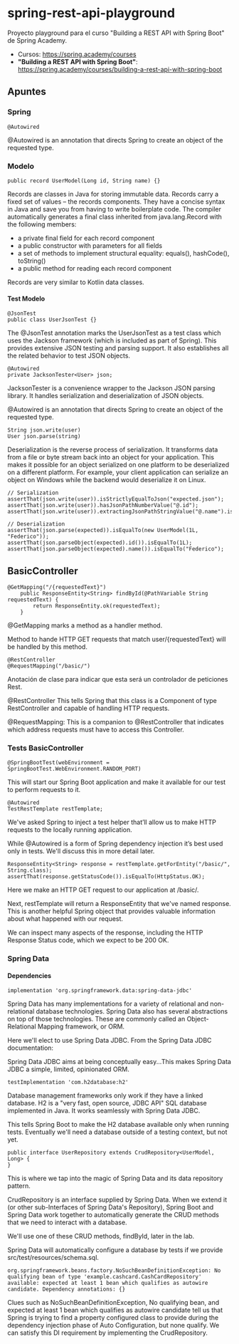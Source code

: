 # spring-rest-api-playground
Proyecto playground para el curso "Building a REST API with Spring Boot" de Spring Academy.

* Cursos: https://spring.academy/courses
* **"Building a REST API with Spring Boot"**: https://spring.academy/courses/building-a-rest-api-with-spring-boot

## Apuntes

### Spring

~~~
@Autowired
~~~
@Autowired is an annotation that directs Spring to create an object of the requested type.

### Modelo
~~~
public record UserModel(Long id, String name) {}
~~~
Records are classes in Java for storing immutable data. Records carry a fixed set of values – the records components. They have a concise syntax in Java and save you from having to write boilerplate code. The compiler automatically generates a final class inherited from java.lang.Record with the following members:
- a private final field for each record component
- a public constructor with parameters for all fields 
- a set of methods to implement structural equality: equals(), hashCode(), toString()
- a public method for reading each record component

Records are very similar to Kotlin data classes.

#### Test Modelo

~~~
@JsonTest
public class UserJsonTest {}
~~~
The @JsonTest annotation marks the UserJsonTest as a test class which uses the Jackson framework (which is included as part of Spring). This provides extensive JSON testing and parsing support. It also establishes all the related behavior to test JSON objects.

~~~
@Autowired
private JacksonTester<User> json;
~~~
JacksonTester is a convenience wrapper to the Jackson JSON parsing library. It handles serialization and deserialization of JSON objects.

@Autowired is an annotation that directs Spring to create an object of the requested type.

~~~
String json.write(user)
User json.parse(string)
~~~
Deserialization is the reverse process of serialization. It transforms data from a file or byte stream back into an object for your application.  This makes it possible for an object serialized on one platform to be deserialized on a different platform. For example, your client application can serialize an object on Windows while the backend would deserialize it on Linux.

~~~
// Serialization
assertThat(json.write(user)).isStrictlyEqualToJson("expected.json");
assertThat(json.write(user)).hasJsonPathNumberValue("@.id");
assertThat(json.write(user)).extractingJsonPathStringValue("@.name").isEqualTo("Federico");

// Deserialization
assertThat(json.parse(expected)).isEqualTo(new UserModel(1L, "Federico"));
assertThat(json.parseObject(expected).id()).isEqualTo(1L);
assertThat(json.parseObject(expected).name()).isEqualTo("Federico");
~~~

## BasicController

~~~
@GetMapping("/{requestedText}") 
    public ResponseEntity<String> findById(@PathVariable String requestedText) {
        return ResponseEntity.ok(requestedText);
    }
~~~
@GetMapping marks a method as a handler method. 

Method to hande HTTP GET requests that match user/{requestedText} will be handled by this method.

~~~
@RestController
@RequestMapping("/basic/")
~~~
Anotación de clase para indicar que esta será un controlador de peticiones Rest.

@RestController This tells Spring that this class is a Component of type RestController and capable of handling HTTP requests.

@RequestMapping: This is a companion to @RestController that indicates which address requests must have to access this Controller.

### Tests BasicController

~~~
@SpringBootTest(webEnvironment = SpringBootTest.WebEnvironment.RANDOM_PORT)
~~~
This will start our Spring Boot application and make it available for our test to perform requests to it.

~~~
@Autowired
TestRestTemplate restTemplate;
~~~
We've asked Spring to inject a test helper that’ll allow us to make HTTP requests to the locally running application.

While @Autowired is a form of Spring dependency injection it’s best used only in tests. We'll discuss this in more detail later.

~~~
ResponseEntity<String> response = restTemplate.getForEntity("/basic/", String.class);
assertThat(response.getStatusCode()).isEqualTo(HttpStatus.OK);

~~~
Here we make an HTTP GET request to our application at /basic/.

Next, restTemplate will return a ResponseEntity that we've named response. This is another helpful Spring object that provides valuable information about what happened with our request.





We can inspect many aspects of the response, including the HTTP Response Status code, which we expect to be 200 OK.

### Spring Data

#### Dependencies

~~~
implementation 'org.springframework.data:spring-data-jdbc'
~~~
Spring Data has many implementations for a variety of relational and non-relational database technologies. Spring Data also has several abstractions on top of those technologies. These are commonly called an Object-Relational Mapping framework, or ORM.

Here we'll elect to use Spring Data JDBC. From the Spring Data JDBC documentation:

Spring Data JDBC aims at being conceptually easy...This makes Spring Data JDBC a simple, limited, opinionated ORM.

~~~
testImplementation 'com.h2database:h2'
~~~
Database management frameworks only work if they have a linked database. H2 is a "very fast, open source, JDBC API" SQL database implemented in Java. It works seamlessly with Spring Data JDBC.

This tells Spring Boot to make the H2 database available only when running tests. Eventually we'll need a database outside of a testing context, but not yet.

~~~
public interface UserRepository extends CrudRepository<UserModel, Long> {
}
~~~
This is where we tap into the magic of Spring Data and its data repository pattern.

CrudRepository is an interface supplied by Spring Data. When we extend it (or other sub-Interfaces of Spring Data's Repository), Spring Boot and Spring Data work together to automatically generate the CRUD methods that we need to interact with a database.

We'll use one of these CRUD methods, findById, later in the lab.

Spring Data will automatically configure a database by tests if we provide src/test/resources/schema.sql.

~~~
org.springframework.beans.factory.NoSuchBeanDefinitionException: No qualifying bean of type 'example.cashcard.CashCardRepository' available: expected at least 1 bean which qualifies as autowire candidate. Dependency annotations: {}
~~~

Clues such as NoSuchBeanDefinitionException, No qualifying bean, and expected at least 1 bean which qualifies as autowire candidate tell us that Spring is trying to find a property configured class to provide during the dependency injection phase of Auto Configuration, but none qualify. We can satisfy this DI requirement by implementing the CrudRepository.



